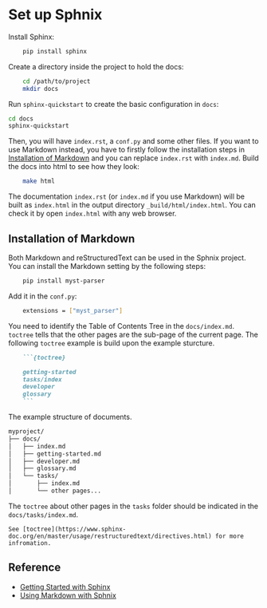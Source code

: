 # Set up Sphnix

Install Sphinx:

```sh
    pip install sphinx
```

Create a directory inside the project to hold the docs:

```sh
    cd /path/to/project
    mkdir docs
```

Run `sphinx-quickstart` to create the basic configuration in `docs`:

```sh
cd docs
sphinx-quickstart
```

Then, you will have `index.rst`, a `conf.py` and some other files. If you want to use Markdown instead, you have to firstly follow the installation steps in [Installation of Markdown](#markdown) and you can replace `index.rst` with `index.md`. Build the docs into html to see how they look:

```sh
    make html
```

The documentation `index.rst` (or `index.md` if you use Markdown) will be built as `index.html` in the output directory `_build/html/index.html`. You can check it by open `index.html` with any web browser.

<h2 id="markdown">Installation of Markdown</h2>

Both Markdown and reStructuredText can be used in the Sphnix project. You can install the Markdown setting by the following steps:

```sh
    pip install myst-parser
```

Add it in the `conf.py`:

```sh
    extensions = ["myst_parser"]
```

You need to identify the Table of Contents Tree in the `docs/index.md`. `toctree` tells that the other pages are the sub-page of the current page. The following `toctree` example is build upon the example sturcture.

```markdown
    ```{toctree}

    getting-started
    tasks/index
    developer
    glossary
    ```
```

The example structure of documents.

```markdown
myproject/
├── docs/
│   ├── index.md
│   ├── getting-started.md
│   ├── developer.md
│   ├── glossary.md
│   └── tasks/
│       ├── index.md
│       └── other pages...
```

The `toctree` about other pages in the `tasks` folder should be indicated in the `docs/tasks/index.md`.

```{seealso}
See [toctree](https://www.sphinx-doc.org/en/master/usage/restructuredtext/directives.html) for more infromation.
```

## Reference

- [Getting Started with Sphinx](https://docs.readthedocs.io/en/stable/intro/getting-started-with-sphinx.html#getting-started-with-sphinx)
- [Using Markdown with Sphnix](https://docs.readthedocs.io/en/stable/intro/)
